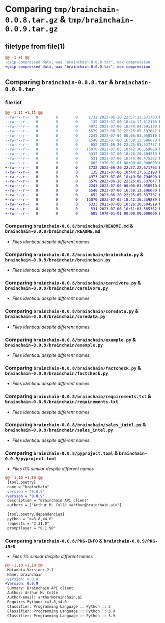 # Comparing `tmp/brainchain-0.0.8.tar.gz` & `tmp/brainchain-0.0.9.tar.gz`

## filetype from file(1)

```diff
@@ -1 +1 @@
-gzip compressed data, was "brainchain-0.0.8.tar", max compression
+gzip compressed data, was "brainchain-0.0.9.tar", max compression
```

## Comparing `brainchain-0.0.8.tar` & `brainchain-0.0.9.tar`

### file list

```diff
@@ -1,11 +1,11 @@
--rw-r--r--   0        0        0     1732 2023-06-20 22:57:22.671703 brainchain-0.0.8/brainchain/README.md
--rw-r--r--   0        0        0      135 2023-07-06 18:44:17.612198 brainchain-0.0.8/brainchain/__init__.py
--rw-r--r--   0        0        0     4973 2023-07-06 18:44:04.091130 brainchain-0.0.8/brainchain/brainchain.py
--rw-r--r--   0        0        0     5579 2023-06-20 22:25:05.537647 brainchain-0.0.8/brainchain/carnivore.py
--rw-r--r--   0        0        0     2243 2023-07-06 00:06:03.958510 brainchain-0.0.8/brainchain/coredata.py
--rw-r--r--   0        0        0     1548 2023-07-06 16:58:13.696070 brainchain-0.0.8/brainchain/example.py
--rw-r--r--   0        0        0      652 2023-06-20 22:25:05.537757 brainchain-0.0.8/brainchain/factcheck.py
--rw-r--r--   0        0        0    15070 2023-07-05 18:42:36.359889 brainchain-0.0.8/brainchain/requirements.txt
--rw-r--r--   0        0        0     6333 2023-07-06 18:26:20.604519 brainchain-0.0.8/brainchain/sales_intel.py
--rw-r--r--   0        0        0      531 2023-07-06 18:44:40.475382 brainchain-0.0.8/pyproject.toml
--rw-r--r--   0        0        0      605 1970-01-01 00:00:00.000000 brainchain-0.0.8/PKG-INFO
+-rw-r--r--   0        0        0     1732 2023-06-20 22:57:22.671703 brainchain-0.0.9/brainchain/README.md
+-rw-r--r--   0        0        0      135 2023-07-06 18:44:17.612198 brainchain-0.0.9/brainchain/__init__.py
+-rw-r--r--   0        0        0     4973 2023-07-06 18:49:50.794690 brainchain-0.0.9/brainchain/brainchain.py
+-rw-r--r--   0        0        0     5579 2023-06-20 22:25:05.537647 brainchain-0.0.9/brainchain/carnivore.py
+-rw-r--r--   0        0        0     2243 2023-07-06 00:06:03.958510 brainchain-0.0.9/brainchain/coredata.py
+-rw-r--r--   0        0        0     1548 2023-07-06 16:58:13.696070 brainchain-0.0.9/brainchain/example.py
+-rw-r--r--   0        0        0      652 2023-06-20 22:25:05.537757 brainchain-0.0.9/brainchain/factcheck.py
+-rw-r--r--   0        0        0    15070 2023-07-05 18:42:36.359889 brainchain-0.0.9/brainchain/requirements.txt
+-rw-r--r--   0        0        0     6333 2023-07-06 18:26:20.604519 brainchain-0.0.9/brainchain/sales_intel.py
+-rw-r--r--   0        0        0      531 2023-07-06 18:51:03.565362 brainchain-0.0.9/pyproject.toml
+-rw-r--r--   0        0        0      605 1970-01-01 00:00:00.000000 brainchain-0.0.9/PKG-INFO
```

### Comparing `brainchain-0.0.8/brainchain/README.md` & `brainchain-0.0.9/brainchain/README.md`

 * *Files identical despite different names*

### Comparing `brainchain-0.0.8/brainchain/brainchain.py` & `brainchain-0.0.9/brainchain/brainchain.py`

 * *Files identical despite different names*

### Comparing `brainchain-0.0.8/brainchain/carnivore.py` & `brainchain-0.0.9/brainchain/carnivore.py`

 * *Files identical despite different names*

### Comparing `brainchain-0.0.8/brainchain/coredata.py` & `brainchain-0.0.9/brainchain/coredata.py`

 * *Files identical despite different names*

### Comparing `brainchain-0.0.8/brainchain/example.py` & `brainchain-0.0.9/brainchain/example.py`

 * *Files identical despite different names*

### Comparing `brainchain-0.0.8/brainchain/factcheck.py` & `brainchain-0.0.9/brainchain/factcheck.py`

 * *Files identical despite different names*

### Comparing `brainchain-0.0.8/brainchain/requirements.txt` & `brainchain-0.0.9/brainchain/requirements.txt`

 * *Files identical despite different names*

### Comparing `brainchain-0.0.8/brainchain/sales_intel.py` & `brainchain-0.0.9/brainchain/sales_intel.py`

 * *Files identical despite different names*

### Comparing `brainchain-0.0.8/pyproject.toml` & `brainchain-0.0.9/pyproject.toml`

 * *Files 0% similar despite different names*

```diff
@@ -1,10 +1,10 @@
 [tool.poetry]
 name = "brainchain"
-version = "0.0.8"
+version = "0.0.9"
 description = "Brainchain API client"
 authors = ["Arthur M. Collé <arthur@brainchain.ai>"]
 
 [tool.poetry.dependencies]
 python = ">=3.8,<4.0"
 requests = "2.31.0"
 promptlayer = "0.1.90"
```

### Comparing `brainchain-0.0.8/PKG-INFO` & `brainchain-0.0.9/PKG-INFO`

 * *Files 1% similar despite different names*

```diff
@@ -1,10 +1,10 @@
 Metadata-Version: 2.1
 Name: brainchain
-Version: 0.0.8
+Version: 0.0.9
 Summary: Brainchain API client
 Author: Arthur M. Collé
 Author-email: arthur@brainchain.ai
 Requires-Python: >=3.8,<4.0
 Classifier: Programming Language :: Python :: 3
 Classifier: Programming Language :: Python :: 3.8
 Classifier: Programming Language :: Python :: 3.9
```

